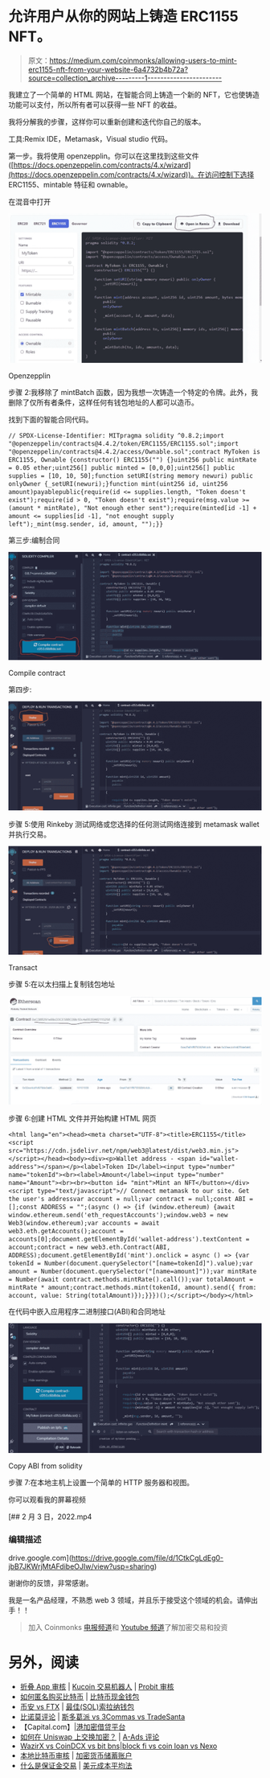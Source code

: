 # 允许用户从你的网站上铸造 ERC1155 NFT。

> 原文：<https://medium.com/coinmonks/allowing-users-to-mint-erc1155-nft-from-your-website-6a4732b4b72a?source=collection_archive---------1----------------------->

我建立了一个简单的 HTML 网站，在智能合同上铸造一个新的 NFT，它也使铸造功能可以支付，所以所有者可以获得一些 NFT 的收益。

我将分解我的步骤，这样你可以重新创建和迭代你自己的版本。

工具:Remix IDE，Metamask，Visual studio 代码。

第一步。我将使用 openzepplin。你可以在这里找到这些文件([https://docs.openzeppelin.com/contracts/4.x/wizard](https://docs.openzeppelin.com/contracts/4.x/wizard))。在访问控制下选择 ERC1155、mintable 特征和 ownable。

在混音中打开

![](img/31fae84ce22743c849238073fc486b13.png)

Openzepplin

步骤 2:我移除了 mintBatch 函数，因为我想一次铸造一个特定的令牌。此外，我删除了仅所有者条件，这样任何有钱包地址的人都可以造币。

找到下面的智能合同代码。

```
// SPDX-License-Identifier: MITpragma solidity ^0.8.2;import "@openzeppelin/contracts@4.4.2/token/ERC1155/ERC1155.sol";import "@openzeppelin/contracts@4.4.2/access/Ownable.sol";contract MyToken is ERC1155, Ownable {constructor() ERC1155("") {}uint256 public mintRate = 0.05 ether;uint256[] public minted = [0,0,0];uint256[] public supplies = [10, 10, 50];function setURI(string memory newuri) public onlyOwner {_setURI(newuri);}function mint(uint256 id, uint256 amount)payablepublic{require(id <= supplies.length, "Token doesn't exist");require(id > 0, "Token doesn't exist");require(msg.value >= (amount * mintRate), "Not enough ether sent");require(minted[id -1] + amount <= supplies[id -1], "not enought supply left");_mint(msg.sender, id, amount, "");}}
```

第三步:编制合同

![](img/f449194a77f485beec019cee6be6fd52.png)

Compile contract

第四步:

![](img/a39d31a4293118c25e45905e10c826f5.png)

步骤 5:使用 Rinkeby 测试网络或您选择的任何测试网络连接到 metamask wallet 并执行交易。

![](img/405bf1108df555267bd2e380d852dc4e.png)

Transact

步骤 5:在以太扫描上复制钱包地址

![](img/6b622f6a5e2bc0b49032b6ecb766fde3.png)

步骤 6:创建 HTML 文件并开始构建 HTML 网页

```
<html lang="en"><head><meta charset="UTF-8"><title>ERC1155</title><script src="https://cdn.jsdelivr.net/npm/web3@latest/dist/web3.min.js"></script></head><body><div><p>Wallet address - <span id="wallet-address"></span></p><label>Token ID</label><input type="number" name="tokenId"><br><label>Amount</label><input type="number" name="Amount"><br><br><button id= "mint">Mint an NFT</button></div><script type="text/javascript">// Connect metamask to our site. Get the user's addressvar account = null;var contract = null;const ABI = [];const ADDRESS = "";(async () => {if (window.ethereum) {await window.ethereum.send('eth_requestAccounts');window.web3 = new Web3(window.ethereum);var accounts = await web3.eth.getAccounts();account = accounts[0];document.getElementById('wallet-address').textContent = account;contract = new web3.eth.Contract(ABI, ADDRESS);document.getElementById('mint').onclick = async () => {var tokenId = Number(document.querySelector("[name=tokenId]").value);var amount = Number(document.querySelector("[name=amount]"));var mintRate = Number(await contract.methods.mintRate().call());var totalAmount = mintRate * amount;contract.methods.mint(tokenId, amount).send({ from: account, value: String(totalAmount)});}}})();</script></body></html>
```

在代码中嵌入应用程序二进制接口(ABI)和合同地址

![](img/47c79bdeb80d06fa2655d14f94019696.png)

Copy ABI from solidity

步骤 7:在本地主机上设置一个简单的 HTTP 服务器和视图。

你可以观看我的屏幕视频

[](https://drive.google.com/file/d/1CtkCgLdEg0-jbB7JKWrjMtAFdibeOJIw/view?usp=sharing) [## 2 月 3 日，2022.mp4

### 编辑描述

drive.google.com](https://drive.google.com/file/d/1CtkCgLdEg0-jbB7JKWrjMtAFdibeOJIw/view?usp=sharing) 

谢谢你的反馈，非常感谢。

我是一名产品经理，不熟悉 web 3 领域，并且乐于接受这个领域的机会。请伸出手！！

> 加入 Coinmonks [电报频道](https://t.me/coincodecap)和 [Youtube 频道](https://www.youtube.com/c/coinmonks/videos)了解加密交易和投资

# 另外，阅读

*   [折叠 App 审核](https://coincodecap.com/fold-app-review) | [Kucoin 交易机器人](/coinmonks/kucoin-trading-bot-automate-your-trades-8cf0ca2138e0) | [Probit 审核](https://coincodecap.com/probit-review)
*   [如何匿名购买比特币](https://coincodecap.com/buy-bitcoin-anonymously) | [比特币现金钱包](https://coincodecap.com/bitcoin-cash-wallets)
*   [币安 vs FTX](https://coincodecap.com/binance-vs-ftx) | [最佳(SOL)索拉纳钱包](https://coincodecap.com/solana-wallets)
*   [比诺莫评论](https://coincodecap.com/binomo-review) | [斯多葛派 vs 3Commas vs TradeSanta](https://coincodecap.com/stoic-vs-3commas-vs-tradesanta)
*   【Capital.com】|[港加密借贷平台](https://coincodecap.com/crypto-lending-hong-kong)
*   [如何在 Uniswap 上交换加密？](https://coincodecap.com/swap-crypto-on-uniswap) | [A-Ads 评论](https://coincodecap.com/a-ads-review)
*   [WazirX vs CoinDCX vs bit bns](/coinmonks/wazirx-vs-coindcx-vs-bitbns-149f4f19a2f1)|[block fi vs coin loan vs Nexo](/coinmonks/blockfi-vs-coinloan-vs-nexo-cb624635230d)
*   [本地比特币审核](/coinmonks/localbitcoins-review-6cc001c6ed56) | [加密货币储蓄账户](https://coincodecap.com/cryptocurrency-savings-accounts)
*   [什么是保证金交易](https://coincodecap.com/margin-trading) | [美元成本平均法](https://coincodecap.com/dca)